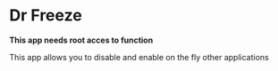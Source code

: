 # Dr Freeze

__This app needs root acces to function__

This app allows you to disable and enable on the fly other applications